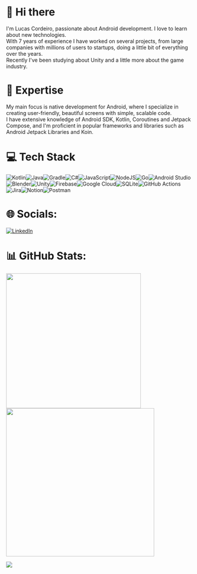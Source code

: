 # 👋 Hi there

I'm Lucas Cordeiro, passionate about Android development. I love to learn about new technologies. <br>
With 7 years of experience I have worked on several projects, from large companies with millions of users to startups, doing a little bit of everything over the years.<br>
Recently I've been studying about Unity and a little more about the game industry.

# 🚀 Expertise 

My main focus is native development for Android, where I specialize in creating user-friendly, beautiful screens with simple, scalable code.<br>
I have extensive knowledge of Android SDK, Kotlin, Coroutines and Jetpack Compose, and I'm proficient in popular frameworks and libraries such as Android Jetpack Libraries and Koin.</br> 

# 💻 Tech Stack
![Kotlin](https://img.shields.io/badge/kotlin-%237F52FF.svg?style=for-the-badge&logo=kotlin&logoColor=white)![Java](https://img.shields.io/badge/java-%23ED8B00.svg?style=for-the-badge&logo=openjdk&logoColor=white)![Gradle](https://img.shields.io/badge/Gradle-02303A.svg?style=for-the-badge&logo=Gradle&logoColor=white)![C#](https://img.shields.io/badge/c%23-%23239120.svg?style=for-the-badge&logo=c-sharp&logoColor=white)![JavaScript](https://img.shields.io/badge/javascript-%23323330.svg?style=for-the-badge&logo=javascript&logoColor=%23F7DF1E)![NodeJS](https://img.shields.io/badge/node.js-6DA55F?style=for-the-badge&logo=node.js&logoColor=white)![Go](https://img.shields.io/badge/go-%2300ADD8.svg?style=for-the-badge&logo=go&logoColor=white)![Android Studio](https://img.shields.io/badge/Android%20Studio-3DDC84.svg?style=for-the-badge&logo=android-studio&logoColor=white)![Blender](https://img.shields.io/badge/blender-%23F5792A.svg?style=for-the-badge&logo=blender&logoColor=white)![Unity](https://img.shields.io/badge/unity-%23000000.svg?style=for-the-badge&logo=unity&logoColor=white)![Firebase](https://img.shields.io/badge/Firebase-039BE5?style=for-the-badge&logo=Firebase&logoColor=white)![Google Cloud](https://img.shields.io/badge/GoogleCloud-%234285F4.svg?style=for-the-badge&logo=google-cloud&logoColor=white)![SQLite](https://img.shields.io/badge/sqlite-%2307405e.svg?style=for-the-badge&logo=sqlite&logoColor=white)![GitHub Actions](https://img.shields.io/badge/github%20actions-%232671E5.svg?style=for-the-badge&logo=githubactions&logoColor=white)![Jira](https://img.shields.io/badge/jira-%230A0FFF.svg?style=for-the-badge&logo=jira&logoColor=white)![Notion](https://img.shields.io/badge/Notion-%23000000.svg?style=for-the-badge&logo=notion&logoColor=white)![Postman](https://img.shields.io/badge/Postman-FF6C37?style=for-the-badge&logo=postman&logoColor=white)

# 🌐 Socials:
[![LinkedIn](https://img.shields.io/badge/LinkedIn-%230077B5.svg?logo=linkedin&logoColor=white)](https://linkedin.com/in/lucas-cordeiro-73476116a)

# 📊 GitHub Stats:
<img src="https://github-readme-stats-wheat-two-53.vercel.app/api?username=lucas-cordeiro&theme=neon&hide_border=false&include_all_commits=false&count_private=false"  width="364px" />                    <img src="https://github-readme-streak-stats.herokuapp.com/?user=lucas-cordeiro&theme=neon&hide_border=false"  width="400px" />



![](https://github-readme-stats-wheat-two-53.vercel.app/api/top-langs/?username=lucas-cordeiro&theme=neon&hide_border=false&include_all_commits=false&count_private=false&layout=compact)
